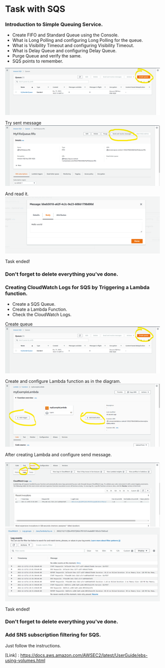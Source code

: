 # Task with SQS

### Introduction to Simple Queuing Service.

- Create FIFO and Standard Queue using the Console.
- What is Long Polling and configuring Long Polling for the queue. 
- What is Visibility Timeout and configuring Visibility Timeout.
- What is Delay Queue and configuring Delay Queue.
- Purge Queue and verify the same.
- SQS points to remember.


![](picture/sqs-standart.png)

Try sent message
![](picture/send-sms.png)

And read it.
![](picture/read-sqs.png)

Task ended!

### Don't forget to delete everything you've done.

### Creating CloudWatch Logs for SQS by Triggering a Lambda function.

- Create a SQS Queue.
- Create a Lambda Function.
- Check the CloudWatch Logs.

Create queue
![](picture/sqs-standart.png)

Create and configure Lambda function as in the diagram.
![](picture/create-config-lambda.png)

After creating Lambda and configure send message.

![](picture/lambda-cw-logs.png)
![](picture/cw-logs.png)

Task ended!

### Don't forget to delete everything you've done.

### Add SNS subscription filtering for SQS.

Just follow the instructions.

[Link] : https://docs.aws.amazon.com/AWSEC2/latest/UserGuide/ebs-using-volumes.html



